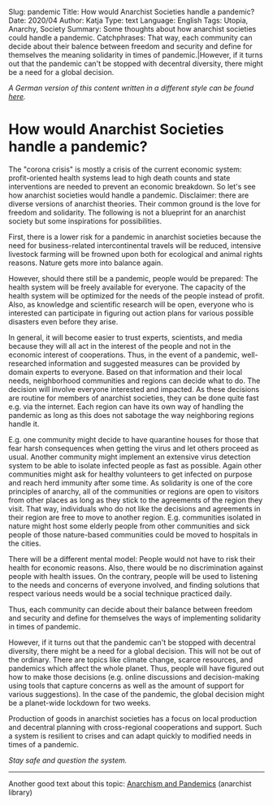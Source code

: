 Slug: pandemic
Title: How would Anarchist Societies handle a pandemic?
Date: 2020/04
Author: Katja
Type: text
Language: English
Tags: Utopia, Anarchy, Society
Summary: Some thoughts about how anarchist societies could handle a pandemic.
Catchphrases: That way, each community can decide about their balence between freedom and security and define for themselves the meaning solidarity in times of pandemic.|However, if it turns out that the pandemic can't be stopped with decentral diversity, there might be a need for a global decision.


*A German version of this content written in a different style can be found [here](/texte/pandemie/).*

# How would Anarchist Societies handle a pandemic?

The "corona crisis" is mostly a crisis of the current economic system: profit-oriented health systems lead
to high death counts and state interventions are needed to prevent an economic breakdown. So let's see
how anarchist societies would handle a pandemic. Disclaimer: there are diverse versions of anarchist
theories. Their common ground is the love for freedom and solidarity. The following is not a blueprint for
an anarchist society but some inspirations for possibilities.

First, there is a lower risk for a pandemic in anarchist societies because the need for business-related
intercontinental travels will be reduced, intensive livestock farming will be frowned upon both for ecological
and animal rights reasons. Nature gets more into balance again.

However, should there still be a pandemic, people would be prepared: The health system will be freely
available for everyone. The capacity of the health system will be optimized for the needs of the people
instead of profit. Also, as knowledge and scientific research will be open, everyone who is interested can
participate in figuring out action plans for various possible disasters even before they arise.

In general, it will become easier to trust experts, scientists, and media because they will all act in the
interest of the people and not in the economic interest of cooperations. Thus, in the event of a
pandemic, well-researched information and suggested measures can be provided by domain experts to
everyone. Based on that information and their local needs, neighborhood communities and regions can
decide what to do. The decision will involve everyone interested and impacted. As these decisions are
routine for members of anarchist societies, they can be done quite fast e.g. via the internet. Each region
can have its own way of handling the pandemic as long as this does not sabotage the way neighboring
regions handle it.

E.g. one community might decide to have quarantine houses for those that fear harsh consequences
when getting the virus and let others proceed as usual. Another community might implement an
extensive virus detection system to be able to isolate infected people as fast as possible. Again other
communities might ask for healthy volunteers to get infected on purpose and reach herd immunity after
some time. As solidarity is one of the core principles of anarchy, all of the communities or regions are
open to visitors from other places as long as they stick to the agreements of the region they visit. That
way, individuals who do not like the decisions and agreements in their region are free to move to
another region. E.g. communities isolated in nature might host some elderly people from other
communities and sick people of those nature-based communities could be moved to hospitals in the cities.

There will be a different mental model: People would not have to risk their health
for economic reasons. Also, there would be no discrimination against people with health issues.
On the contrary, people will be used to listening to the needs and concerns of everyone involved,
and finding solutions that respect various needs would be a social technique practiced daily.

Thus, each community can decide about their balance between freedom and security and define for
themselves the ways of implementing solidarity in times of pandemic.

However, if it turns out that the pandemic can't be stopped with decentral diversity, there might be
a need for a global decision. This will not be out of the ordinary. There are topics like climate
change, scarce resources, and pandemics which affect the whole planet. Thus, people will
have figured out how to make those decisions (e.g. online discussions and decision-making using
tools that capture concerns as well as the amount of support for various suggestions).
In the case of the pandemic, the global decision might be a planet-wide lockdown for two weeks.

Production of goods in anarchist societies has a focus on local production and decentral planning with
cross-regional cooperations and support. Such a system is resilient to crises and can adapt quickly to
modified needs in times of a pandemic.

*Stay safe and question the system.*

---
Another good text about this topic:
<a href="https://theanarchistlibrary.org/library/william-gillis-anarchism-and-pandemics" target="__blank">Anarchism and Pandemics</a> (anarchist library)
